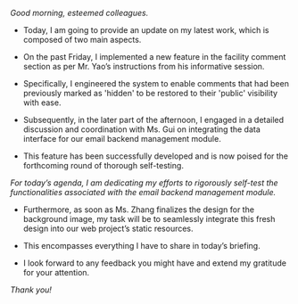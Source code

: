 *Good morning, esteemed colleagues.* 

- Today, I am going to provide an update on my latest work, which is composed of two main aspects.

- On the past Friday, I implemented a new feature in the facility comment section as per Mr. Yao’s instructions from his informative session. 

- Specifically, I engineered the system to enable comments that had been previously marked as 'hidden' to be restored to their 'public' visibility with ease. 

- Subsequently, in the later part of the afternoon, I engaged in a detailed discussion and coordination with Ms. Gui on integrating the data interface for our email backend management module. 

- This feature has been successfully developed and is now poised for the forthcoming round of thorough self-testing.

*For today’s agenda, I am dedicating my efforts to rigorously self-test the functionalities associated with the email backend management module.* 

- Furthermore, as soon as Ms. Zhang finalizes the design for the background image, my task will be to seamlessly integrate this fresh design into our web project’s static resources.

- This encompasses everything I have to share in today’s briefing. 

- I look forward to any feedback you might have and extend my gratitude for your attention. 

*Thank you!*